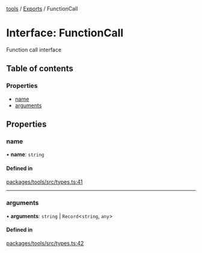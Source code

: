 <!-- 
 ⚠️  AUTO-GENERATED FILE - DO NOT EDIT MANUALLY
 This file is automatically generated by scripts/docs-generator.js
 To make changes, edit the source TypeScript files or update the generator script
-->

[tools](../../) / [Exports](../modules) / FunctionCall

# Interface: FunctionCall

Function call interface

## Table of contents

### Properties

- [name](FunctionCall#name)
- [arguments](FunctionCall#arguments)

## Properties

### name

• **name**: `string`

#### Defined in

[packages/tools/src/types.ts:41](https://github.com/woojubb/robota/blob/e1b7b651a85a9b93f075b6523ec8de869e77f12c/packages/tools/src/types.ts#L41)

___

### arguments

• **arguments**: `string` \| `Record`\<`string`, `any`\>

#### Defined in

[packages/tools/src/types.ts:42](https://github.com/woojubb/robota/blob/e1b7b651a85a9b93f075b6523ec8de869e77f12c/packages/tools/src/types.ts#L42)
